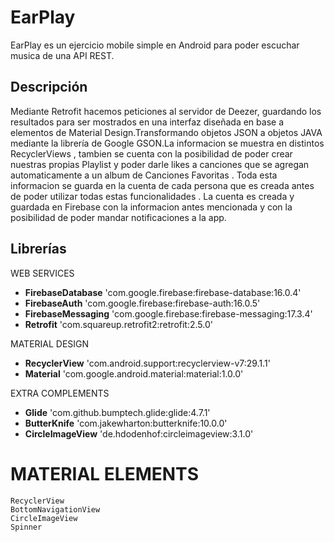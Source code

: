 # EarPlay

EarPlay es un ejercicio mobile simple en Android para poder escuchar musica de una API REST.

## Descripción

Mediante Retrofit hacemos peticiones al servidor de Deezer, guardando los resultados para ser mostrados en una interfaz diseñada en base 
a elementos de Material Design.Transformando objetos JSON a objetos JAVA mediante la librería de Google GSON.La informacion se muestra en 
distintos RecyclerViews , tambien se cuenta con la posibilidad de poder crear nuestras propias Playlist y poder darle likes a canciones que 
se agregan automaticamente a un album de Canciones Favoritas . Toda esta informacion se guarda en la cuenta de cada persona que es creada antes
de poder utilizar todas estas funcionalidades . La cuenta es creada y guardada en Firebase con la informacion antes mencionada y con la 
posibilidad de poder mandar notificaciones a la app.

## Librerías

WEB SERVICES

  * **FirebaseDatabase**  'com.google.firebase:firebase-database:16.0.4'
  * **FirebaseAuth**      'com.google.firebase:firebase-auth:16.0.5'
  * **FirebaseMessaging** 'com.google.firebase:firebase-messaging:17.3.4'
  * **Retrofit**          'com.squareup.retrofit2:retrofit:2.5.0'
   
MATERIAL DESIGN

  * **RecyclerView**   'com.android.support:recyclerview-v7:29.1.1'
  * **Material**     'com.google.android.material:material:1.0.0'
  
   
EXTRA COMPLEMENTS
   
  * **Glide**            'com.github.bumptech.glide:glide:4.7.1'
  * **ButterKnife**      'com.jakewharton:butterknife:10.0.0'
  * **CircleImageView**  'de.hdodenhof:circleimageview:3.1.0'
 
# MATERIAL ELEMENTS

    RecyclerView
    BottomNavigationView
    CircleImageView
    Spinner
    
